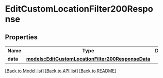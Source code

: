 # EditCustomLocationFilter200Response

## Properties

Name | Type | Description | Notes
------------ | ------------- | ------------- | -------------
**data** | [**models::EditCustomLocationFilter200ResponseData**](editCustomLocationFilter_200_response_data.md) |  | 

[[Back to Model list]](../README.md#documentation-for-models) [[Back to API list]](../README.md#documentation-for-api-endpoints) [[Back to README]](../README.md)



